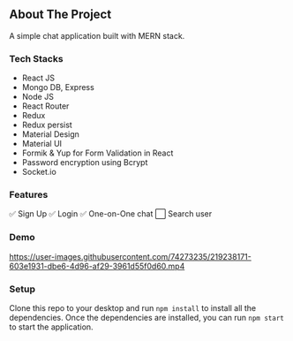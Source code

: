 ## **About The Project**

A simple chat application built with MERN stack.

### **Tech Stacks**

- React JS
- Mongo DB, Express
- Node JS
- React Router
- Redux
- Redux persist
- Material Design
- Material UI
- Formik & Yup for Form Validation in React
- Password encryption using Bcrypt
- Socket.io

### **Features**

:white_check_mark: Sign Up
:white_check_mark: Login
:white_check_mark: One-on-One chat
:white_large_square: Search user

### **Demo**

https://user-images.githubusercontent.com/74273235/219238171-603e1931-dbe6-4d96-af29-3961d55f0d60.mp4

### **Setup**

Clone this repo to your desktop and run `npm install` to install all the dependencies.
Once the dependencies are installed, you can run `npm start` to start the application.
